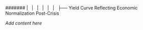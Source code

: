 ####### |   |   |   |   |   |   ├── Yield Curve Reflecting Economic Normalization Post-Crisis

*Add content here*